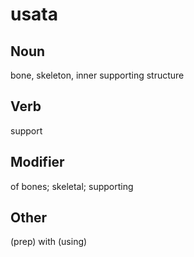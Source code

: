 usata
===

Noun
---

bone, skeleton, inner supporting structure

Verb
---

support

Modifier
---

of bones; skeletal; supporting

Other
---

(prep) with (using)